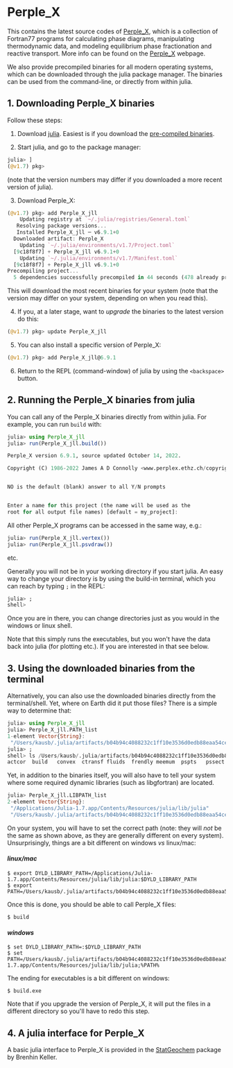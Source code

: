 # Perple_X

This contains the latest source codes of [Perple_X](https://www.perplex.ethz.ch), which is a collection of Fortran77 programs for calculating phase diagrams, manipulating thermodynamic data, and modeling equilibrium phase fractionation and reactive transport. 
More info can be found on the [Perple_X](https://www.perplex.ethz.ch) webpage.

We also provide precompiled binaries for all modern operating systems, which can be downloaded through the julia package manager.
The binaries can be used from the command-line, or directly from within julia.  

## 1. Downloading Perple_X binaries
Follow these steps:
1) Download [julia](https://julialang.org). Easiest is if you download the [pre-compiled binaries](https://julialang.org/downloads/).

2) Start julia, and go to the package manager:
```julia
julia> ]
(@v1.7) pkg> 
```
(note that the version numbers may differ if you downloaded a more recent version of julia).

3) Download Perple_X:
```julia
(@v1.7) pkg> add Perple_X_jll
    Updating registry at `~/.julia/registries/General.toml`
   Resolving package versions...
   Installed Perple_X_jll ─ v6.9.1+0
  Downloaded artifact: Perple_X
    Updating `~/.julia/environments/v1.7/Project.toml`
  [9c18f8f7] + Perple_X_jll v6.9.1+0
    Updating `~/.julia/environments/v1.7/Manifest.toml`
  [9c18f8f7] + Perple_X_jll v6.9.1+0
Precompiling project...
  5 dependencies successfully precompiled in 44 seconds (478 already precompiled)
```
This will download the most recent binaries for your system (note that the version may differ on your system, depending on when you read this).

4) If you, at a later stage, want to *upgrade* the binaries to the latest version do this:
```julia
(@v1.7) pkg> update Perple_X_jll
```

5) You can also install a specific version of Perple_X:
```julia
(@v1.7) pkg> add Perple_X_jll@6.9.1
```
6) Return to the REPL (command-window) of julia by using the `<backspace>` button.

## 2. Running the Perple_X binaries from julia
You can call any of the Perple_X binaries directly from within julia. 
For example, you can run `build` with: 
```julia
julia> using Perple_X_jll
julia> run(Perple_X_jll.build())

Perple_X version 6.9.1, source updated October 14, 2022.

Copyright (C) 1986-2022 James A D Connolly <www.perplex.ethz.ch/copyright.html>.


NO is the default (blank) answer to all Y/N prompts


Enter a name for this project (the name will be used as the
root for all output file names) [default = my_project]:
```

All other Perple_X programs can be accessed in the same way, e.g.:
```julia
julia> run(Perple_X_jll.vertex())
julia> run(Perple_X_jll.psvdraw())
```
etc.

Generally you will not be in your working directory if you start julia. An easy way to change your directory is by using the build-in terminal, which you can reach by typing `;` in the REPL:
```julia
julia> ;
shell> 
```
Once you are in there, you can change directories just as you would in the windows or linux shell.

Note that this simply runs the executables, but you won't have the data back into julia (for plotting etc.). If you are interested in that see below.

## 3. Using the downloaded binaries from the terminal
Alternatively, you can also use the downloaded binaries directly from the terminal/shell. 
Yet, where on Earth did it put those files? 
There is a simple way to determine that:
```julia
julia> using Perple_X_jll
julia> Perple_X_jll.PATH_list
1-element Vector{String}:
 "/Users/kausb/.julia/artifacts/b04b94c4088232c1ff10e3536d0edb88eaa54ce4/bin"
julia> ;
shell> ls /Users/kausb/.julia/artifacts/b04b94c4088232c1ff10e3536d0edb88eaa54ce4/bin
actcor  build   convex  ctransf fluids  frendly meemum  pspts   pssect  pstable psvdraw pt2curv vertex  werami
```

Yet, in addition to the binaries itself, you will also have to tell your system where some required dynamic libraries (such as libgfortran) are located.
```julia
julia> Perple_X_jll.LIBPATH_list
2-element Vector{String}:
 "/Applications/Julia-1.7.app/Contents/Resources/julia/lib/julia"
 "/Users/kausb/.julia/artifacts/b04b94c4088232c1ff10e3536d0edb88eaa54ce4/lib"
```
On your system, you will have to set the correct path (note: they will *not* be the same as shown above, as they are generally different on every system).
Unsurprisingly, things are a bit different on windows *vs* linux/mac:

#### *linux/mac*
```
$ export DYLD_LIBRARY_PATH=/Applications/Julia-1.7.app/Contents/Resources/julia/lib/julia:$DYLD_LIBRARY_PATH
$ export PATH=/Users/kausb/.julia/artifacts/b04b94c4088232c1ff10e3536d0edb88eaa54ce4/bin:$PATH
```
Once this is done, you should be able to call Perple_X files:
```
$ build
```

#### *windows*
```
$ set DYLD_LIBRARY_PATH=:$DYLD_LIBRARY_PATH
$ set PATH=/Users/kausb/.julia/artifacts/b04b94c4088232c1ff10e3536d0edb88eaa54ce4/bin;/Applications/Julia-1.7.app/Contents/Resources/julia/lib/julia;%PATH%
```
The ending for executables is a bit different on windows:
```
$ build.exe
```


Note that if you upgrade the version of Perple_X, it will put the files in a different directory so you'll have to redo this step.


## 4. A julia interface for Perple_X
A basic julia interface to Perple_X is provided in the [StatGeochem](https://github.com/brenhinkeller/StatGeochem.jl) package by Brenhin Keller.



